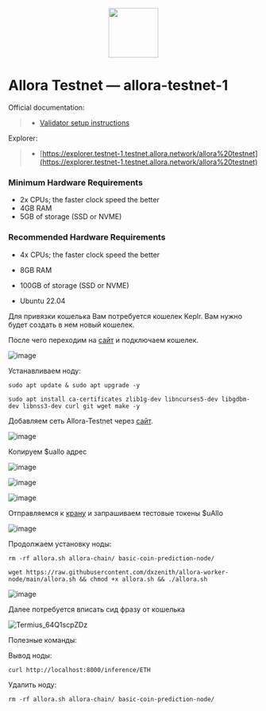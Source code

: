 <p align="center">
  <img height="100" height="auto" src="https://github.com/user-attachments/assets/762e2a94-92e0-4063-874b-dea77488f474">
</p>

# Allora Testnet — allora-testnet-1

Official documentation:
>- [Validator setup instructions](https://docs.allora.network/)

Explorer:
>- [https://explorer.testnet-1.testnet.allora.network/allora%20testnet](https://explorer.testnet-1.testnet.allora.network/allora%20testnet)

### Minimum Hardware Requirements
 - 2x CPUs; the faster clock speed the better
 - 4GB RAM
 - 5GB of storage (SSD or NVME)

### Recommended Hardware Requirements 
 - 4x CPUs; the faster clock speed the better
 - 8GB RAM
 - 100GB of storage (SSD or NVME)

 - Ubuntu 22.04

Для привязки кошелька Вам потребуется кошелек Keplr. Вам нужно будет создать в нем новый кошелек.

После чего переходим на [сайт](https://app.allora.network?ref=eyJyZWZlcnJlcl9pZCI6ImI0MzkyYmFlLTAwMDQtNDFjNS1iZWViLWVjMmYzYjM3ZDEyYSJ9) и подключаем кошелек.

![image](https://github.com/user-attachments/assets/ef272e71-f3e2-41d9-b9be-f5606ab68cd3)

Устанавливаем ноду:

``sudo apt update & sudo apt upgrade -y``

``sudo apt install ca-certificates zlib1g-dev libncurses5-dev libgdbm-dev libnss3-dev curl git wget make -y``

Добавляем сеть Allora-Testnet через [сайт](https://explorer.testnet.allora.network/wallet/keplr?chain=testnet).

![image](https://github.com/user-attachments/assets/4c60a01c-2089-4362-94e0-b3c57f3b481a)

Копируем $uallo адрес

![image](https://github.com/user-attachments/assets/54002a57-99ae-43be-a785-58da68ba41bd)

![image](https://github.com/user-attachments/assets/1a814b40-71a9-4879-ba28-5780de03e08a)

![image](https://github.com/user-attachments/assets/2d003f90-643d-4898-b506-d3c47d3ae31c)

Отправляемся к [крану](https://faucet.testnet.allora.network) и запрашиваем тестовые токены $uAllo

![image](https://github.com/user-attachments/assets/228eb133-a922-4b7c-87f2-1c6348af0829)

Продолжаем установку ноды:

``rm -rf allora.sh allora-chain/ basic-coin-prediction-node/``

``wget https://raw.githubusercontent.com/dxzenith/allora-worker-node/main/allora.sh && chmod +x allora.sh && ./allora.sh``

![image](https://github.com/user-attachments/assets/277c6707-7074-4c56-8ad8-98c3e5a9207c)

Далее потребуется вписать сид фразу от кошелька

![Termius_64Q1scpZDz](https://github.com/user-attachments/assets/f1eff0a4-13ab-4a39-8e55-2d19217a7ffd)

Полезные команды:

Вывод ноды:

``curl http://localhost:8000/inference/ETH``

Удалить ноду:

``rm -rf allora.sh allora-chain/ basic-coin-prediction-node/``









